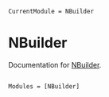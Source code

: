 ```@meta
CurrentModule = NBuilder
```

# NBuilder

Documentation for [NBuilder](https://github.com/Dhruva2/NBuilder.jl).

```@index
```

```@autodocs
Modules = [NBuilder]
```
